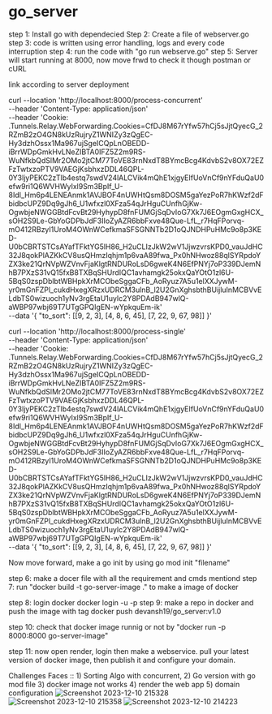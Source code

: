 # go_server

step 1: Install go with dependecied
Step 2: Create a file of webserver.go
step 3: code is written using error handling, logs and every code interruption
step 4: run the code with  "go run webserve.go"
step 5: Server will start running at 8000, now move frwd to check it though postman or cURL

link according to server deployment  

curl --location 'http://localhost:8000/process-concurrent' \
--header 'Content-Type: application/json' \
--header 'Cookie: .Tunnels.Relay.WebForwarding.Cookies=CfDJ8M67rYfw57hCj5sJjtQyecG_2RZmB2zO4GN8kUzRujryZ1WNIZy3zQgEC-Hy3dzhOssx1Ma967ujSgeICQpLnOBEDD-iBrrWDpGmkHvLNeZIBTA0IFZ5Z2m9RS-WuNfkbQdSlMr2OMo2jtCM77ToVE83rnNxdT8BYmcBcg4KdvbS2v8OX72EZFzTwtxzoPTV9VAEGjKsbhxzDDL46QPL-0Y3ljyPEKC2zTlb4estq7swdV24lALCVik4mQhE1xjgyEIfUoVnCf9nYFduQaU0efw9ri1Q6WVHWyIxl9Sm3BpIf_U-8IdI_Hm6p4LENEAnmk1AVJBOF4nUWHtQsm8DOSM5gaYezPoR7hKWzf2dFbidbcUPZ9Dq9gJh6_U1wfxzl0XFza54qJrHguCUnfhGjKw-OgwbjeNWGGBtdFcvBt29HyhypD8fnFUMGjSqDvIoG7Xk7J6EOgmGxgHCX_sOH2S9Le-GbYoGDPbJdF3IIoZyAZR6bbFxve48Que-LfL_r7HqFPorvq-mO412RBzyI1UroM4OWnWCefkmaSFSGNNTb2D1oQJNDHPuHMc9o8p3KED-U0bCBRTSTCsAYafTFktYG5lH86_H2uCLIzJkW2wV1JjwzvrsKPD0_vauJdHC32J8qokPlAZKkCV8usQHmzIqhjm1p6vaA89fwa_Px0hNHwoz88qlSYRpdoYZX3ke21QrNVpWZVnvFjaKlgtRNDURoLsD6gweK4N6EfPNYj7oP339DJemNhB7PXzS31vQ15fxB8TXBqSHUrdIQC1avhamgk25okxQaYOtO1zl6U-5BqS0zspDblbtWBHpkXrMCObeSggaCFb_AoRyuz7A5u1elXXJywM-yr0mGnFZPl_cukdHxegXRzxUDRCM3ulnB_l2U2GnXghsbthBUijluInMCBVvELdbTS0wizuoch1yNv3rgEtaU1uylc2Y8PDAdB947wlQ-aWBP97wbj69T7UTgGPQIgEN-wYpkquEm-ik' \
--data '{
  "to_sort": [[9, 2, 3], [4, 8, 6, 45], [7, 22, 9, 67, 98]]
}'


curl --location 'http://localhost:8000/process-single' \
--header 'Content-Type: application/json' \
--header 'Cookie: .Tunnels.Relay.WebForwarding.Cookies=CfDJ8M67rYfw57hCj5sJjtQyecG_2RZmB2zO4GN8kUzRujryZ1WNIZy3zQgEC-Hy3dzhOssx1Ma967ujSgeICQpLnOBEDD-iBrrWDpGmkHvLNeZIBTA0IFZ5Z2m9RS-WuNfkbQdSlMr2OMo2jtCM77ToVE83rnNxdT8BYmcBcg4KdvbS2v8OX72EZFzTwtxzoPTV9VAEGjKsbhxzDDL46QPL-0Y3ljyPEKC2zTlb4estq7swdV24lALCVik4mQhE1xjgyEIfUoVnCf9nYFduQaU0efw9ri1Q6WVHWyIxl9Sm3BpIf_U-8IdI_Hm6p4LENEAnmk1AVJBOF4nUWHtQsm8DOSM5gaYezPoR7hKWzf2dFbidbcUPZ9Dq9gJh6_U1wfxzl0XFza54qJrHguCUnfhGjKw-OgwbjeNWGGBtdFcvBt29HyhypD8fnFUMGjSqDvIoG7Xk7J6EOgmGxgHCX_sOH2S9Le-GbYoGDPbJdF3IIoZyAZR6bbFxve48Que-LfL_r7HqFPorvq-mO412RBzyI1UroM4OWnWCefkmaSFSGNNTb2D1oQJNDHPuHMc9o8p3KED-U0bCBRTSTCsAYafTFktYG5lH86_H2uCLIzJkW2wV1JjwzvrsKPD0_vauJdHC32J8qokPlAZKkCV8usQHmzIqhjm1p6vaA89fwa_Px0hNHwoz88qlSYRpdoYZX3ke21QrNVpWZVnvFjaKlgtRNDURoLsD6gweK4N6EfPNYj7oP339DJemNhB7PXzS31vQ15fxB8TXBqSHUrdIQC1avhamgk25okxQaYOtO1zl6U-5BqS0zspDblbtWBHpkXrMCObeSggaCFb_AoRyuz7A5u1elXXJywM-yr0mGnFZPl_cukdHxegXRzxUDRCM3ulnB_l2U2GnXghsbthBUijluInMCBVvELdbTS0wizuoch1yNv3rgEtaU1uylc2Y8PDAdB947wlQ-aWBP97wbj69T7UTgGPQIgEN-wYpkquEm-ik' \
--data '{
  "to_sort": [[9, 2, 3], [4, 8, 6, 45], [7, 22, 9, 67, 98]]
}'


Now move forward, make a go init by using go mod init "filename"

step 6: make a docer file with all the requirement and cmds mentiond
step 7: run "docker build -t go-server-image ."  to make a image of docker

step 8: login docker docker login -u <your-docker-username> -p <your-new-access-token>
step 9: make a repo in docker and push  the image with tag docker push devansh19/go_server:v1.0

step 10: check that docker image runnig or not by "docker run -p 8000:8000 go-server-image"

step 11: now open render, login then make a webservice. pull your latest version of docker image, then publish it and configure your domain.






Challenges Faces :: 1) Sorting Algo with concurrent, 2) Go version with go mod file 3) docker image not works 4)  render the web app 5) domain configuration ![Screenshot 2023-12-10 215328](https://github.com/Dev-hunt/go_server/assets/79158208/845c7c7e-4fef-4617-9d49-1c26d8c47a22)
![Screenshot 2023-12-10 215358](https://github.com/Dev-hunt/go_server/assets/79158208/35fc02c8-4338-47f2-8423-5c0b4f64f784)
![Screenshot 2023-12-10 214223](https://github.com/Dev-hunt/go_server/assets/79158208/386b5b4d-46db-4039-a844-0c8a7f2f6dbc)

